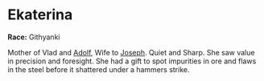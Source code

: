 # Ekaterina

**Race:** Githyanki

Mother of Vlad and [Adolf](./Adolf.md), Wife to [Joseph](./Joseph.md). Quiet and Sharp. She saw value in precision and foresight. She had a gift to spot impurities in ore and flaws in the steel before it shattered under a hammers strike.